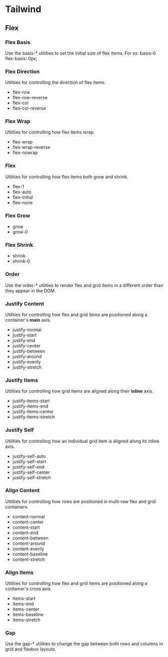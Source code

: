 # Tailwind


## Flex

### Flex Basis

Use the basis-* utilities to set the initial size of flex items.
For ex: basis-0	flex-basis: 0px;


### Flex Direction

Utilities for controlling the direction of flex items.
  - flex-row	
  - flex-row-reverse	
  - flex-col	
  - flex-col-reverse	


### Flex Wrap

Utilities for controlling how flex items wrap.
  - flex-wrap
  - flex-wrap-reverse
  - flex-nowrap


### Flex

Utilities for controlling how flex items both grow and shrink.
  - flex-1
  - flex-auto
  - flex-initial
  - flex-none


### Flex Grow 
  - grow
  - grow-0


### Flex Shrink 
  - shrink
  - shrink-0


### Order

Use the order-* utilities to render flex and grid items in a different order than they appear in the DOM.


### Justify Content

Utilities for controlling how flex and grid items are positioned along a container's **main** axis.
  - justify-normal
  - justify-start
  - justify-end
  - justify-center
  - justify-between
  - justify-around
  - justify-evenly
  - justify-stretch


### Justify Items

Utilities for controlling how grid items are aligned along their **inline** axis.
  - justify-items-start
  - justify-items-end
  - justify-items-center
  - justify-items-stretch


###  Justify Self

Utilities for controlling how an individual grid item is aligned along its inline axis.
  - justify-self-auto
  - justify-self-start
  - justify-self-end
  - justify-self-center
  - justify-self-stretch


### Align Content

Utilities for controlling how rows are positioned in multi-row flex and grid containers.
  - content-normal
  - content-center
  - content-start
  - content-end
  - content-between
  - content-around
  - content-evenly
  - content-baseline
  - content-stretch


### Align Items

Utilities for controlling how flex and grid items are positioned along a container's cross axis
  - items-start
  - items-end
  - items-center
  - items-baseline
  - items-stretch


### Gap

Use the gap-* utilities to change the gap between both rows and columns in grid and flexbox layouts.